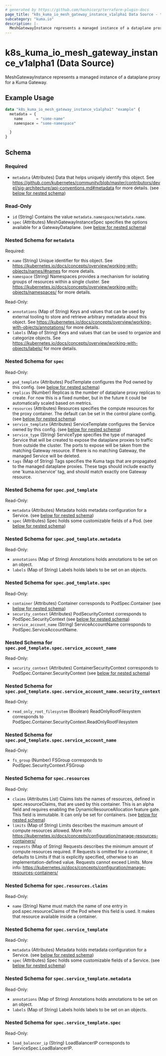 ```yaml
---
# generated by https://github.com/hashicorp/terraform-plugin-docs
page_title: "k8s_kuma_io_mesh_gateway_instance_v1alpha1 Data Source - terraform-provider-k8s"
subcategory: "kuma.io"
description: |-
  MeshGatewayInstance represents a managed instance of a dataplane proxy for a Kuma Gateway.
---
```


# k8s_kuma_io_mesh_gateway_instance_v1alpha1 (Data Source)

MeshGatewayInstance represents a managed instance of a dataplane proxy for a Kuma Gateway.

## Example Usage

```terraform
data "k8s_kuma_io_mesh_gateway_instance_v1alpha1" "example" {
  metadata = {
    name      = "some-name"
    namespace = "some-namespace"

  }
}
```

<!-- schema generated by tfplugindocs -->
## Schema

### Required

- `metadata` (Attributes) Data that helps uniquely identify this object. See https://github.com/kubernetes/community/blob/master/contributors/devel/sig-architecture/api-conventions.md#metadata for more details. (see [below for nested schema](#nestedatt--metadata))

### Read-Only

- `id` (String) Contains the value `metadata.namespace/metadata.name`.
- `spec` (Attributes) MeshGatewayInstanceSpec specifies the options available for a GatewayDataplane. (see [below for nested schema](#nestedatt--spec))

<a id="nestedatt--metadata"></a>
### Nested Schema for `metadata`

Required:

- `name` (String) Unique identifier for this object. See https://kubernetes.io/docs/concepts/overview/working-with-objects/names/#names for more details.
- `namespace` (String) Namespaces provides a mechanism for isolating groups of resources within a single cluster. See https://kubernetes.io/docs/concepts/overview/working-with-objects/namespaces/ for more details.

Read-Only:

- `annotations` (Map of String) Keys and values that can be used by external tooling to store and retrieve arbitrary metadata about this object. See https://kubernetes.io/docs/concepts/overview/working-with-objects/annotations/ for more details.
- `labels` (Map of String) Keys and values that can be used to organize and categorize objects. See https://kubernetes.io/docs/concepts/overview/working-with-objects/labels/ for more details.


<a id="nestedatt--spec"></a>
### Nested Schema for `spec`

Read-Only:

- `pod_template` (Attributes) PodTemplate configures the Pod owned by this config. (see [below for nested schema](#nestedatt--spec--pod_template))
- `replicas` (Number) Replicas is the number of dataplane proxy replicas to create. For now this is a fixed number, but in the future it could be automatically scaled based on metrics.
- `resources` (Attributes) Resources specifies the compute resources for the proxy container. The default can be set in the control plane config. (see [below for nested schema](#nestedatt--spec--resources))
- `service_template` (Attributes) ServiceTemplate configures the Service owned by this config. (see [below for nested schema](#nestedatt--spec--service_template))
- `service_type` (String) ServiceType specifies the type of managed Service that will be created to expose the dataplane proxies to traffic from outside the cluster. The ports to expose will be taken from the matching Gateway resource. If there is no matching Gateway, the managed Service will be deleted.
- `tags` (Map of String) Tags specifies the Kuma tags that are propagated to the managed dataplane proxies. These tags should include exactly one 'kuma.io/service' tag, and should match exactly one Gateway resource.

<a id="nestedatt--spec--pod_template"></a>
### Nested Schema for `spec.pod_template`

Read-Only:

- `metadata` (Attributes) Metadata holds metadata configuration for a Service. (see [below for nested schema](#nestedatt--spec--pod_template--metadata))
- `spec` (Attributes) Spec holds some customizable fields of a Pod. (see [below for nested schema](#nestedatt--spec--pod_template--spec))

<a id="nestedatt--spec--pod_template--metadata"></a>
### Nested Schema for `spec.pod_template.metadata`

Read-Only:

- `annotations` (Map of String) Annotations holds annotations to be set on an object.
- `labels` (Map of String) Labels holds labels to be set on an objects.


<a id="nestedatt--spec--pod_template--spec"></a>
### Nested Schema for `spec.pod_template.spec`

Read-Only:

- `container` (Attributes) Container corresponds to PodSpec.Container (see [below for nested schema](#nestedatt--spec--pod_template--spec--container))
- `security_context` (Attributes) PodSecurityContext corresponds to PodSpec.SecurityContext (see [below for nested schema](#nestedatt--spec--pod_template--spec--security_context))
- `service_account_name` (String) ServiceAccountName corresponds to PodSpec.ServiceAccountName.

<a id="nestedatt--spec--pod_template--spec--container"></a>
### Nested Schema for `spec.pod_template.spec.service_account_name`

Read-Only:

- `security_context` (Attributes) ContainerSecurityContext corresponds to PodSpec.Container.SecurityContext (see [below for nested schema](#nestedatt--spec--pod_template--spec--service_account_name--security_context))

<a id="nestedatt--spec--pod_template--spec--service_account_name--security_context"></a>
### Nested Schema for `spec.pod_template.spec.service_account_name.security_context`

Read-Only:

- `read_only_root_filesystem` (Boolean) ReadOnlyRootFilesystem corresponds to PodSpec.Container.SecurityContext.ReadOnlyRootFilesystem



<a id="nestedatt--spec--pod_template--spec--security_context"></a>
### Nested Schema for `spec.pod_template.spec.service_account_name`

Read-Only:

- `fs_group` (Number) FSGroup corresponds to PodSpec.SecurityContext.FSGroup




<a id="nestedatt--spec--resources"></a>
### Nested Schema for `spec.resources`

Read-Only:

- `claims` (Attributes List) Claims lists the names of resources, defined in spec.resourceClaims, that are used by this container.  This is an alpha field and requires enabling the DynamicResourceAllocation feature gate.  This field is immutable. It can only be set for containers. (see [below for nested schema](#nestedatt--spec--resources--claims))
- `limits` (Map of String) Limits describes the maximum amount of compute resources allowed. More info: https://kubernetes.io/docs/concepts/configuration/manage-resources-containers/
- `requests` (Map of String) Requests describes the minimum amount of compute resources required. If Requests is omitted for a container, it defaults to Limits if that is explicitly specified, otherwise to an implementation-defined value. Requests cannot exceed Limits. More info: https://kubernetes.io/docs/concepts/configuration/manage-resources-containers/

<a id="nestedatt--spec--resources--claims"></a>
### Nested Schema for `spec.resources.claims`

Read-Only:

- `name` (String) Name must match the name of one entry in pod.spec.resourceClaims of the Pod where this field is used. It makes that resource available inside a container.



<a id="nestedatt--spec--service_template"></a>
### Nested Schema for `spec.service_template`

Read-Only:

- `metadata` (Attributes) Metadata holds metadata configuration for a Service. (see [below for nested schema](#nestedatt--spec--service_template--metadata))
- `spec` (Attributes) Spec holds some customizable fields of a Service. (see [below for nested schema](#nestedatt--spec--service_template--spec))

<a id="nestedatt--spec--service_template--metadata"></a>
### Nested Schema for `spec.service_template.metadata`

Read-Only:

- `annotations` (Map of String) Annotations holds annotations to be set on an object.
- `labels` (Map of String) Labels holds labels to be set on an objects.


<a id="nestedatt--spec--service_template--spec"></a>
### Nested Schema for `spec.service_template.spec`

Read-Only:

- `load_balancer_ip` (String) LoadBalancerIP corresponds to ServiceSpec.LoadBalancerIP.
